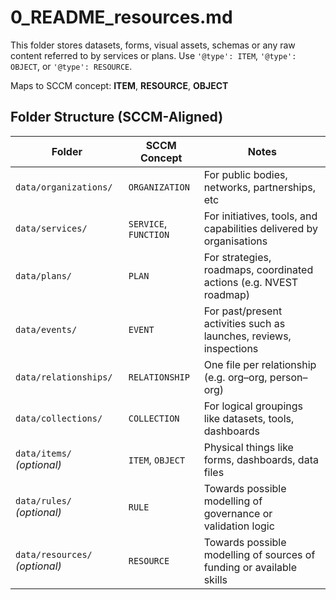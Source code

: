 # 0_README_resources.md

This folder stores datasets, forms, visual assets, schemas or any raw content referred to by services or plans.
Use `'@type': ITEM`, `'@type': OBJECT`, or `'@type': RESOURCE`.

Maps to SCCM concept: **ITEM**, **RESOURCE**, **OBJECT**



## Folder Structure (SCCM-Aligned)

| Folder                     | SCCM Concept         | Notes                                                                 |
|----------------------------|----------------------|-----------------------------------------------------------------------|
| `data/organizations/`      | `ORGANIZATION`       | For public bodies, networks, partnerships, etc                        |
| `data/services/`           | `SERVICE`, `FUNCTION`| For initiatives, tools, and capabilities delivered by organisations   |
| `data/plans/`              | `PLAN`               | For strategies, roadmaps, coordinated actions (e.g. NVEST roadmap)    |
| `data/events/`             | `EVENT`              | For past/present activities such as launches, reviews, inspections    |
| `data/relationships/`      | `RELATIONSHIP`       | One file per relationship (e.g. org–org, person–org)                 |
| `data/collections/`        | `COLLECTION`         | For logical groupings like datasets, tools, dashboards                |
| `data/items/` *(optional)* | `ITEM`, `OBJECT`     | Physical things like forms, dashboards, data files                    |
| `data/rules/` *(optional)* | `RULE`               | Towards possible modelling of governance or validation logic          |
| `data/resources/` *(optional)* | `RESOURCE`               | Towards possible modelling of sources of funding or available skills          |
